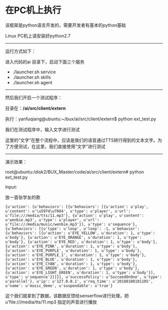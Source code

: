 # 在PC机上执行

该框架是python语言开发的，需要开发者有基本的python基础

Linux PC机上请安装好python2.7

---

运行方式如下：

进入代码的ai 目录下，启动下面三个服务

* ./launcher.sh service
* ./launcher.sh skills
* ./launcher.sh agent

---

然后我们开启一个测试程序：

目录在：**/ai/src/client/extern**

执行：yanfuqiang@ubuntu:~/bux/ai/src/client/extern$ python ext\_test.py

我们在测试程序中，输入文字进行测试

这里的“文字”在整个流程中，应该是我们的语音通过TTS转行得到的文本文字。为了方便测试，在这里，我们直接使用“文字”进行测试

---

演示效果：

root@ubuntu:/disk2/BUX\_Master/code/ai/src/client/extern\# python ext\_test.py

Input:

放一首张学友的歌

`{u'action': {u'behaviors': [{u'behaviors': [{u'action': u'play', u'content': u'\u597d\u7684', u'type': u'player', u'url': u'file:///media/tts/11.mp3'}, {u'action': u'play', u'content': u'wenbie.mp3', u'type': u'player', u'url': u'file:///media/music/wenbie.mp3'}], u'type': u'sequence'}, {u'behaviors': [{u'type': u'loop', u'loop': -1, u'behavior': {u'behaviors': [{u'action': u'EYE_YELLOW', u'duration': 1, u'type': u'body'}, {u'action': u'EYE_ORANGE', u'duration': 1, u'type': u'body'}, {u'action': u'EYE_RED', u'duration': 1, u'type': u'body'}, {u'action': u'EYE_PINK', u'duration': 1, u'type': u'body'}, {u'action': u'EYE_PURPLE', u'duration': 1, u'type': u'body'}, {u'action': u'EYE_PURPLE_1', u'duration': 1, u'type': u'body'}, {u'action': u'EYE_BLUE', u'duration': 1, u'type': u'body'}, {u'action': u'EYE_CYAN', u'duration': 1, u'type': u'body'}, {u'action': u'EYE_GREEN', u'duration': 1, u'type': u'body'}, {u'action': u'EYE_LIGHT_GREEN', u'duration': 1, u'type': u'body'}], u'type': u'sequence'}}]}], u'successPolicy': u'SucceedOnOne', u'type': u'parallel'}, u'ip': u'127.0.0.1', u'req_time': u'20180108101105', u'name': u'music_demo', u'suspendable': u'true'}`

这个我们就拿到了数据，该数据反馈给senserflow进行处理，把u'file:///media/tts/11.mp3 指定的声音进行播放

